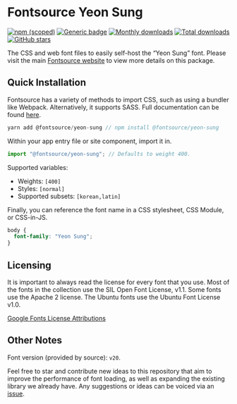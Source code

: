 # Fontsource Yeon Sung

[![npm (scoped)](https://img.shields.io/npm/v/@fontsource/yeon-sung?color=brightgreen)](https://www.npmjs.com/package/@fontsource/yeon-sung) [![Generic badge](https://img.shields.io/badge/fontsource-passing-brightgreen)](https://github.com/fontsource/fontsource) [![Monthly downloads](https://badgen.net/npm/dm/@fontsource/yeon-sung)](https://github.com/fontsource/fontsource) [![Total downloads](https://badgen.net/npm/dt/@fontsource/yeon-sung)](https://github.com/fontsource/fontsource) [![GitHub stars](https://img.shields.io/github/stars/fontsource/fontsource.svg?style=social&label=Star)](https://github.com/fontsource/fontsource/stargazers)

The CSS and web font files to easily self-host the “Yeon Sung” font. Please visit the main [Fontsource website](https://fontsource.org/fonts/yeon-sung) to view more details on this package.

## Quick Installation

Fontsource has a variety of methods to import CSS, such as using a bundler like Webpack. Alternatively, it supports SASS. Full documentation can be found [here](https://fontsource.org/docs/introduction).

```javascript
yarn add @fontsource/yeon-sung // npm install @fontsource/yeon-sung
```

Within your app entry file or site component, import it in.

```javascript
import "@fontsource/yeon-sung"; // Defaults to weight 400.
```

Supported variables:

- Weights: `[400]`
- Styles: `[normal]`
- Supported subsets: `[korean,latin]`

Finally, you can reference the font name in a CSS stylesheet, CSS Module, or CSS-in-JS.

```css
body {
  font-family: "Yeon Sung";
}
```

## Licensing

It is important to always read the license for every font that you use.
Most of the fonts in the collection use the SIL Open Font License, v1.1. Some fonts use the Apache 2 license. The Ubuntu fonts use the Ubuntu Font License v1.0.

[Google Fonts License Attributions](https://fonts.google.com/attribution)

## Other Notes

Font version (provided by source): `v20`.

Feel free to star and contribute new ideas to this repository that aim to improve the performance of font loading, as well as expanding the existing library we already have. Any suggestions or ideas can be voiced via an [issue](https://github.com/fontsource/fontsource/issues).
